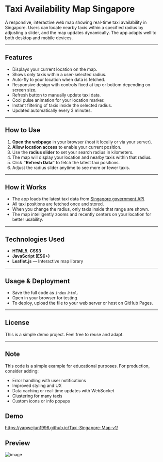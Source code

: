 # Taxi Availability Map Singapore

A responsive, interactive web map showing real-time taxi availability in Singapore. Users can locate nearby taxis within a specified radius by adjusting a slider, and the map updates dynamically. The app adapts well to both desktop and mobile devices.

---

## Features

- Displays your current location on the map.
- Shows only taxis within a user-selected radius.
- Auto-fly to your location when data is fetched.
- Responsive design with controls fixed at top or bottom depending on screen size.
- Refresh button to manually update taxi data.
- Cool pulse animation for your location marker.
- Instant filtering of taxis inside the selected radius.
- Updated automatically every 3 minutes.

---

## How to Use

1. **Open the webpage** in your browser (host it locally or via your server).
2. **Allow location access** to enable your current position.
3. Use the **radius slider** to set your search radius in kilometers.
4. The map will display your location and nearby taxis within that radius.
5. Click **"Refresh Data"** to fetch the latest taxi positions.
6. Adjust the radius slider anytime to see more or fewer taxis.

---

## How it Works

- The app loads the latest taxi data from [Singapore government API](https://data.gov.sg).
- All taxi positions are fetched once and stored.
- When you change the radius, only taxis inside that range are shown.
- The map intelligently zooms and recently centers on your location for better usability.

---

## Technologies Used

- **HTML5**, **CSS3**
- **JavaScript (ES6+)**
- **Leaflet.js** — Interactive map library

---

## Usage & Deployment

- Save the full code as `index.html`.
- Open in your browser for testing.
- To deploy, upload the file to your web server or host on GitHub Pages.

---

## License

This is a simple demo project. Feel free to reuse and adapt.

---

## Note

This code is a simple example for educational purposes. For production, consider adding:

- Error handling with user notifications
- Improved styling and UX
- Data caching or real-time updates with WebSocket
- Clustering for many taxis
- Custom icons or info popups

## Demo 
https://yapweijun1996.github.io/Taxi-Singapore-Map-v1/

## Preview
![image](https://github.com/user-attachments/assets/d7d43931-3189-4b71-9614-69d99472c0e8)
